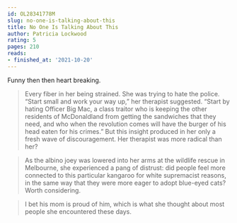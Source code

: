 ```yaml
---
id: OL28341778M
slug: no-one-is-talking-about-this
title: No One Is Talking About This
author: Patricia Lockwood
rating: 5
pages: 210
reads:
- finished_at: '2021-10-20'
---
```

Funny then then heart breaking.

> Every fiber in her being strained. She was trying to hate the police. “Start small and work your way up,” her therapist suggested. “Start by hating Officer Big Mac, a class traitor who is keeping the other residents of McDonaldland from getting the sandwiches that they need, and who when the revolution comes will have the burger of his head eaten for his crimes.” But this insight produced in her only a fresh wave of discouragement. Her therapist was more radical than her?

> As the albino joey was lowered into her arms at the wildlife rescue in Melbourne, she experienced a pang of distrust: did people feel more connected to this particular kangaroo for white supremacist reasons, in the same way that they were more eager to adopt blue-eyed cats? Worth considering.

> I bet his mom is proud of him, which is what she thought about most people she encountered these days.
